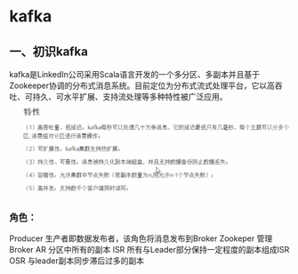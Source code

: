 # kafka
## 一、初识kafka
kafka是LinkedIn公司采用Scala语言开发的一个多分区、多副本并且基于Zookeeper协调的分布式消息系统。目前定位为分布式流式处理平台，它以高吞吐、可持久、可水平扩展、支持流处理等多种特性被广泛应用。
<img src="_v_images/20240203141743665_7562.png" alt="" style="width: 799px;">



### 角色：
Producer
生产者即数据发布者，该角色将消息发布到Broker
Zookeper
管理Broker
AR
分区中所有的副本
ISR
所有与Leader部分保持一定程度的副本组成ISR
OSR
与leader副本同步滞后过多的副本













